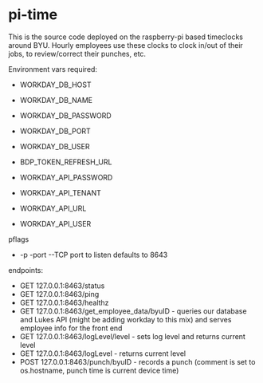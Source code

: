 # pi-time

This is the source code deployed on the raspberry-pi based timeclocks around BYU. Hourly employees use these clocks to clock in/out of their jobs, to review/correct their punches, etc.


Environment vars required:
* WORKDAY_DB_HOST
* WORKDAY_DB_NAME
* WORKDAY_DB_PASSWORD
* WORKDAY_DB_PORT
* WORKDAY_DB_USER

* BDP_TOKEN_REFRESH_URL

* WORKDAY_API_PASSWORD
* WORKDAY_API_TENANT
* WORKDAY_API_URL
* WORKDAY_API_USER

pflags
* -p -port --TCP port to listen defaults to 8643

endpoints:
* GET 127.0.0.1:8463/status
* GET 127.0.0.1:8463/ping
* GET 127.0.0.1:8463/healthz
* GET 127.0.0.1:8463/get_employee_data/byuID - queries our database and Lukes API (might be adding workday to this mix) and serves employee info for the front end
* GET 127.0.0.1:8463/logLevel/level - sets log level and returns current level
* GET 127.0.0.1:8463/logLevel - returns current level
* POST 127.0.0.1:8463/punch/byuID - records a punch (comment is set to os.hostname, punch time is current device time)


